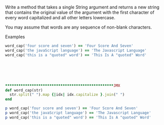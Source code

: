 Write a method that takes a single String argument and returns a new string that contains the original value of the argument with the first character of every word capitalized and all other letters lowercase.

You may assume that words are any sequence of non-blank characters.

Examples
```ruby
word_cap('four score and seven') == 'Four Score And Seven'
word_cap('the javaScript language') == 'The Javascript Language'
word_cap('this is a "quoted" word') == 'This Is A "quoted" Word'






*************************************************JMX
def word_cap(str)
  str.split(" ").map {|idx| idx.capitalize }.join(" ")
end

p word_cap('four score and seven') == 'Four Score And Seven'
p word_cap('the javaScript language') == 'The Javascript Language'
p word_cap('this is a "quoted" word') == 'This Is A "quoted" Word'

